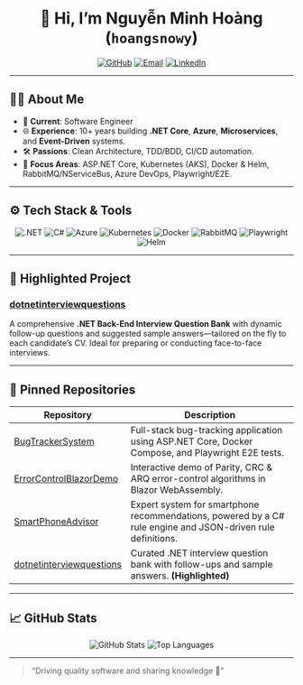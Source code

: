 
<h1 align="center">👋 Hi, I’m Nguyễn Minh Hoàng (<code>hoangsnowy</code>)</h1>

<p align="center">
  <a href="https://github.com/hoangsnowy"><img src="https://img.shields.io/badge/GitHub-hoangsnowy-181717?logo=github" alt="GitHub"></a>
  <a href="mailto:nguyenminhhoang.dit12@gmail.com"><img src="https://img.shields.io/badge/Email-nguyenminhhoang.dit12@gmail.com-blue?logo=gmail" alt="Email"></a>
  <a href="https://www.linkedin.com/in/hoangsnowy"><img src="https://img.shields.io/badge/LinkedIn-hoangsnowy-0A66C2?logo=linkedin" alt="LinkedIn"></a>
</p>

---

## 👨‍💼 About Me

* 🚀 **Current**: Software Engineer
* 🌐 **Experience**: 10+ years building **.NET Core**, **Azure**, **Microservices**, and **Event-Driven** systems.
* 🛠️ **Passions**: Clean Architecture, TDD/BDD, CI/CD automation.
* 🎯 **Focus Areas**: ASP.NET Core, Kubernetes (AKS), Docker & Helm, RabbitMQ/NServiceBus, Azure DevOps, Playwright/E2E.

---

## ⚙️ Tech Stack & Tools

<p align="center">
  <img src="https://img.shields.io/badge/.NET-8.0-informational?logo=dotnet" alt=".NET">
  <img src="https://img.shields.io/badge/C%23-11-blue?logo=c-sharp" alt="C#">
  <img src="https://img.shields.io/badge/Azure-Cloud-blue?logo=microsoftazure" alt="Azure">
  <img src="https://img.shields.io/badge/Kubernetes-AKS-blue?logo=kubernetes" alt="Kubernetes">
  <img src="https://img.shields.io/badge/Docker-Compose-blue?logo=docker" alt="Docker">
  <img src="https://img.shields.io/badge/RabbitMQ-Messaging-orange?logo=rabbitmq" alt="RabbitMQ">
  <img src="https://img.shields.io/badge/Playwright-E2E-violet?logo=playwright" alt="Playwright">
  <img src="https://img.shields.io/badge/Helm-Charts-blue?logo=helm" alt="Helm">
</p>

---

## 🌟 Highlighted Project

### [dotnetinterviewquestions](https://github.com/hoangsnowy/dotnetinterviewquestions)  
A comprehensive **.NET Back-End Interview Question Bank** with dynamic follow-up questions and suggested sample answers—tailored on the fly to each candidate’s CV. Ideal for preparing or conducting face-to-face interviews.

---

## 📌 Pinned Repositories

| Repository                                                                                   | Description                                                                                                     |
|----------------------------------------------------------------------------------------------|-----------------------------------------------------------------------------------------------------------------|
| [BugTrackerSystem](https://github.com/hoangsnowy/BugTrackerSystem)                           | Full-stack bug-tracking application using ASP.NET Core, Docker Compose, and Playwright E2E tests.               |
| [ErrorControlBlazorDemo](https://github.com/hoangsnowy/ErrorControlBlazorDemo)               | Interactive demo of Parity, CRC & ARQ error-control algorithms in Blazor WebAssembly.                           |
| [SmartPhoneAdvisor](https://github.com/hoangsnowy/SmartPhoneAdvisor)                         | Expert system for smartphone recommendations, powered by a C# rule engine and JSON-driven rule definitions.     |
| [dotnetinterviewquestions](https://github.com/hoangsnowy/dotnetinterviewquestions)           | Curated .NET interview question bank with follow-ups and sample answers. **(Highlighted)**                      |

---

## 📈 GitHub Stats

<p align="center">
  <img src="https://github-readme-stats.vercel.app/api?username=hoangsnowy&show_icons=true&theme=radical" alt="GitHub Stats" />
  <img src="https://github-readme-stats.vercel.app/api/top-langs/?username=hoangsnowy&layout=compact&theme=radical" alt="Top Languages" />
</p>

---

> “Driving quality software and sharing knowledge 🚀”  
